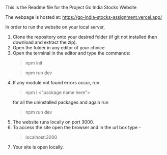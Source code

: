 This is the Readme file for the Project Go India Stocks Website

The webpage is hosted at: https://go-india-stocks-assignment.vercel.app/

In order to run the website on your local server,
1. Clone the repository onto your desired folder (if git not installed then download and extract the zip).
2. Open the folder in any editor of your choice.
3. Open the terminal in the editor and type the commands:
   <blockquote>npm init</blockquote>
   <blockquote>npm run dev</blockquote>
4. If any module not found errors occur, run <blockquote>npm i <"package name here"></blockquote> for all the uninstalled packages and again run <blockquote>npm run dev</blockquote>
5. The website runs locally on port 3000.
6. To access the site open the browser and in the url box type - <blockquote>localhost:3000</blockquote>
7. Your site is open locally.
   
